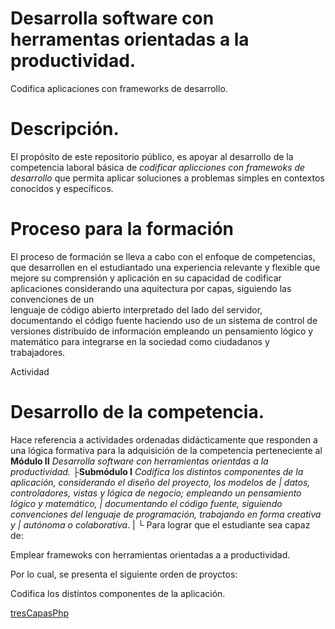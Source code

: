 # Desarrolla software con herramentas orientadas a la productividad.

Codifica aplicaciones con frameworks de desarrollo.


# Descripción.
El propósito de este repositorio público,  es apoyar al desarrollo de la competencia laboral básica de 
_codificar aplicciones con framewoks de desarrollo_ que permita aplicar soluciones a 
problemas simples en contextos conocidos y específicos.

# Proceso para la formación 
El proceso de formación se lleva a cabo con el enfoque de competencias, que desarrollen en el estudiantado 
una experiencia relevante y flexible que mejore su comprensión y aplicación en su 
capacidad de codificar aplicaciones considerando una aquitectura por capas,  siguiendo las convenciones de un  
lenguaje de código abierto interpretado del lado del servidor, documentando el código fuente haciendo uso de 
un sistema de control de versiones distribuido de información  empleando un pensamiento lógico y
matemático para integrarse en la sociedad como ciudadanos y trabajadores.


Actividad

# Desarrollo de la competencia. 
Hace referencia a actividades ordenadas didácticamente que responden a una lógica formativa para la adquisición de la 
competencia perteneciente al 
**Módulo II** _Desarrolla software con herramientas orientdas a la productividad._
	├**Submódulo I** _Codifica los distintos componentes de la aplicación, considerando el diseño del proyecto, los modelos de 
	|			datos, controladores, vistas y lógica de negocio; empleando un pensamiento lógico y matemático,
	|			documentando el código fuente, siguiendo convenciones del lenguaje de programación, trabajando en forma creativa y 
	|			autónoma o colaborativa_.
	|
	└
Para lograr que el estudiante sea capaz de: 

Emplear framewoks con herramientas orientadas a a productividad.

Por lo cual, se presenta el siguiente orden de proyctos:

Codifica los distintos componentes de la aplicación.

[tresCapasPhp](https://github.com/miRepositorioGit/tresCapasPhp)


